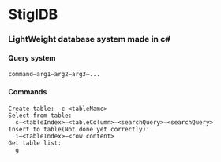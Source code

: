 # StiglDB

### LightWeight database system made in c#


#### Query system
```
command—arg1—arg2—arg3—...
```


#### Commands
```
Create table:  c—<tableName>
Select from table:
  s—<tableIndex>—<tableColumn>—<searchQuery>—<searchQuery>
Insert to table(Not done yet correctly):
  i—<tableIndex>—<row content>
Get table list:
  g
```